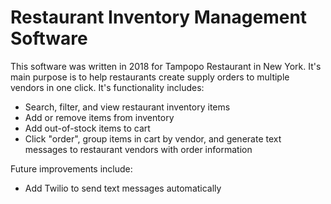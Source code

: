 # Restaurant Inventory Management Software

This software was written in 2018 for Tampopo Restaurant in New York. It's main purpose is to help restaurants create supply orders to multiple vendors in one click. It's functionality includes:

- Search, filter, and view restaurant inventory items
- Add or remove items from inventory
- Add out-of-stock items to cart
- Click "order", group items in cart by vendor, and generate text messages to restaurant vendors with order information

Future improvements include:

- Add Twilio to send text messages automatically
